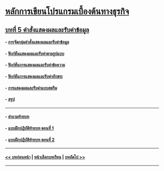# [หลักการเขียนโปรแกรมเบื้องต้นทางธุรกิจ](../README.md)
## [บทที่ 5 คำสั่งแสดงผลและรับค่าข้อมูล](README.md)
#### - [การจัดกลุ่มคำสั่งแสดงผลและรับค่าข้อมูล](0501.md)
#### - [ฟังก์ชันแสดงผลและรับค่าตามรูปแบบ](0502.md)
#### - [ฟังก์ชันการแสดงผลและรับค่าข้อความ](0503.md)
#### - [ฟังก์ชันการแสดงผลและรับค่าอักขระ](0504.md)
#### - [การแสดงผลและรับค่าแบบสตรีม](0505.md)
#### - [สรุป](0510.md)
---
#### - [คำถามท้ายบท](0530.md)
#### - [แบบฝึกปฏิบัติท้ายบท ตอนที่ 1](0550.md)
#### - [แบบฝึกปฏิบัติท้ายบท ตอนที่ 2](0570.md)
---
#### [<< บทก่อนหน้า](../Chapter04/README.md) | [หน้าเลือกบทเรียน](../README.md) | [บทถัดไป >>](../Chapter06/README.md)
---
